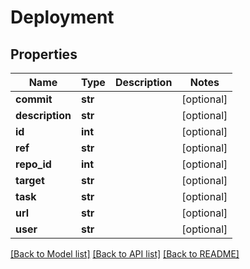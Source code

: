 # Deployment

## Properties
Name | Type | Description | Notes
------------ | ------------- | ------------- | -------------
**commit** | **str** |  | [optional] 
**description** | **str** |  | [optional] 
**id** | **int** |  | [optional] 
**ref** | **str** |  | [optional] 
**repo_id** | **int** |  | [optional] 
**target** | **str** |  | [optional] 
**task** | **str** |  | [optional] 
**url** | **str** |  | [optional] 
**user** | **str** |  | [optional] 

[[Back to Model list]](../README.md#documentation-for-models) [[Back to API list]](../README.md#documentation-for-api-endpoints) [[Back to README]](../README.md)

